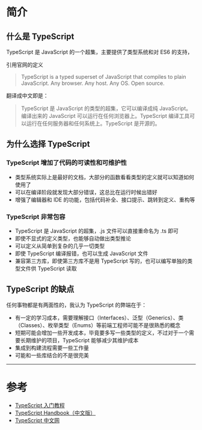 # 简介

## 什么是 TypeScript

TypeScript 是 JavaScript 的一个超集，主要提供了类型系统和对 ES6 的支持，

引用官网的定义

> TypeScript is a typed superset of JavaScript that compiles to plain JavaScript. Any browser. Any host. Any OS. Open source.

翻译成中文即是：

> TypeScript 是 JavaScript 的类型的超集，它可以编译成纯 JavaScript。编译出来的 JavaScript 可以运行在任何浏览器上。TypeScript 编译工具可以运行在任何服务器和任何系统上。TypeScript 是开源的。

## 为什么选择 TypeScript

### TypeScript 增加了代码的可读性和可维护性

- 类型系统实际上是最好的文档，大部分的函数看看类型的定义就可以知道如何使用了
- 可以在编译阶段就发现大部分错误，这总比在运行时候出错好
- 增强了编辑器和 IDE 的功能，包括代码补全、接口提示、跳转到定义、重构等

### TypeScript 非常包容

- TypeScript 是 JavaScript 的超集，.js 文件可以直接重命名为 .ts 即可
- 即使不显式的定义类型，也能够自动做出类型推论
- 可以定义从简单到复杂的几乎一切类型
- 即使 TypeScript 编译报错，也可以生成 JavaScript 文件
- 兼容第三方库，即使第三方库不是用 TypeScript 写的，也可以编写单独的类型文件供 TypeScript 读取

## TypeScript 的缺点

任何事物都是有两面性的，我认为 TypeScript 的弊端在于：

- 有一定的学习成本，需要理解接口（Interfaces）、泛型（Generics）、类（Classes）、枚举类型（Enums）等前端工程师可能不是很熟悉的概念
- 短期可能会增加一些开发成本，毕竟要多写一些类型的定义，不过对于一个需要长期维护的项目，TypeScript 能够减少其维护成本
- 集成到构建流程需要一些工作量
- 可能和一些库结合的不是很完美


---

# 参考

- [TypeScript 入门教程](https://ts.xcatliu.com)
- [TypeScript Handbook（中文版）](https://legacy.gitbook.com/book/zhongsp/typescript-handbook/details)
- [TypeScript 中文网](https://www.tslang.cn/docs/home.html)